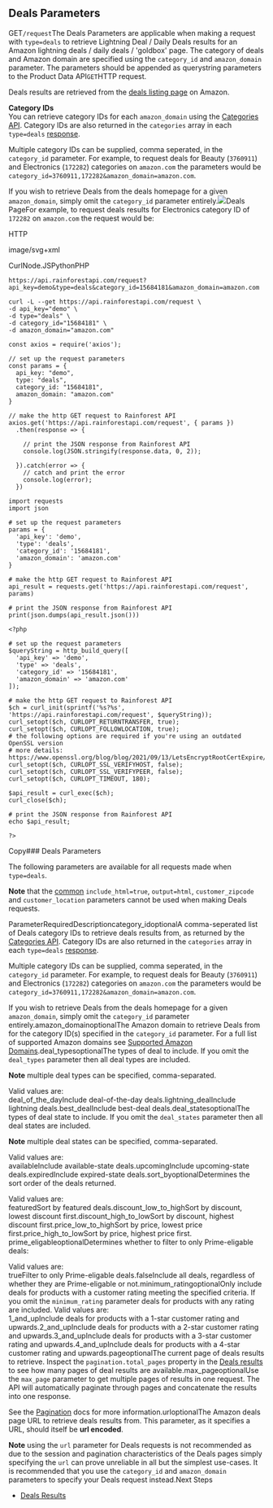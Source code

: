 Deals Parameters
----------------

GET`/request`The Deals Parameters are applicable when making a request with `type=deals` to retrieve Lightning Deal / Daily Deals results for an Amazon lightning deals / daily deals / 'goldbox' page. The category of deals and Amazon domain are specified using the `category_id` and `amazon_domain` parameter. The parameters should be appended as querystring parameters to the Product Data API`GET`HTTP request.

Deals results are retrieved from the [deals listing page](https://www.amazon.com/gp/goldbox) on Amazon.



**Category IDs**  
You can retrieve category IDs for each `amazon_domain` using the [Categories API](/docs/categories-api/overview). Category IDs are also returned in the `categories` array in each `type=deals` [response](/docs/product-data-api/results/deals).  
  
Multiple category IDs can be supplied, comma seperated, in the `category_id` parameter. For example, to request deals for Beauty (`3760911`) and Electronics (`172282`) categories on `amazon.com` the parameters would be `category_id=3760911,172282&amazon_domain=amazon.com`.  
  
If you wish to retrieve Deals from the deals homepage for a given `amazon_domain`, simply omit the `category_id` parameter entirely.![](https://apiimages.imgix.net/rainforestapi/images/png/docs/deals.png?auto=format&ixlib=react-9.5.1-beta.1&w=600)Deals PageFor example, to request deals results for Electronics category ID of `172282` on `amazon.com` the request would be:



HTTP



image/svg+xml
































CurlNode.JSPythonPHP
```
https://api.rainforestapi.com/request?api_key=demo&type=deals&category_id=15684181&amazon_domain=amazon.com
```

```
curl -L --get https://api.rainforestapi.com/request \
-d api_key="demo" \
-d type="deals" \
-d category_id="15684181" \
-d amazon_domain="amazon.com"
```

```
const axios = require('axios');

// set up the request parameters
const params = {
  api_key: "demo",
  type: "deals",
  category_id: "15684181",
  amazon_domain: "amazon.com"
}

// make the http GET request to Rainforest API
axios.get('https://api.rainforestapi.com/request', { params })
  .then(response => {

    // print the JSON response from Rainforest API
    console.log(JSON.stringify(response.data, 0, 2));

  }).catch(error => {
    // catch and print the error
    console.log(error);
  })
```

```
import requests
import json

# set up the request parameters
params = {
  'api_key': 'demo',
  'type': 'deals',
  'category_id': '15684181',
  'amazon_domain': 'amazon.com'
}

# make the http GET request to Rainforest API
api_result = requests.get('https://api.rainforestapi.com/request', params)

# print the JSON response from Rainforest API
print(json.dumps(api_result.json()))
```

```
<?php
      
# set up the request parameters
$queryString = http_build_query([
  'api_key' => 'demo',
  'type' => 'deals',
  'category_id' => '15684181',
  'amazon_domain' => 'amazon.com'
]);

# make the http GET request to Rainforest API
$ch = curl_init(sprintf('%s?%s', 'https://api.rainforestapi.com/request', $queryString));
curl_setopt($ch, CURLOPT_RETURNTRANSFER, true);
curl_setopt($ch, CURLOPT_FOLLOWLOCATION, true);
# the following options are required if you're using an outdated OpenSSL version
# more details: https://www.openssl.org/blog/blog/2021/09/13/LetsEncryptRootCertExpire/
curl_setopt($ch, CURLOPT_SSL_VERIFYHOST, false);
curl_setopt($ch, CURLOPT_SSL_VERIFYPEER, false);
curl_setopt($ch, CURLOPT_TIMEOUT, 180);

$api_result = curl_exec($ch);
curl_close($ch);

# print the JSON response from Rainforest API
echo $api_result;

?>
```
Copy### Deals Parameters

The following parameters are available for all requests made when `type=deals`.

**Note** that the [common](/docs/product-data-api/parameters/common) `include_html=true`, `output=html`, `customer_zipcode` and `customer_location` parameters cannot be used when making Deals requests.

ParameterRequiredDescriptioncategory\_idoptionalA comma-seperated list of Deals category IDs to retrieve deals results from, as returned by the [Categories API](/docs/categories-api/overview). Category IDs are also returned in the `categories` array in each `type=deals` [response](/docs/product-data-api/results/deals).  
  
Multiple category IDs can be supplied, comma seperated, in the `category_id` parameter. For example, to request deals for Beauty (`3760911`) and Electronics (`172282`) categories on `amazon.com` the parameters would be `category_id=3760911,172282&amazon_domain=amazon.com`.  
  
If you wish to retrieve Deals from the deals homepage for a given `amazon_domain`, simply omit the `category_id` parameter entirely.amazon\_domainoptionalThe Amazon domain to retrieve Deals from for the category ID(s) specified in the `category_id` parameter. For a full list of supported Amazon domains see [Supported Amazon Domains](/docs/product-data-api/reference/amazon-domains).deal\_typesoptionalThe types of deal to include. If you omit the `deal_types` parameter then all deal types are included.  
  
**Note** multiple deal types can be specified, comma-separated.  
  
Valid values are:  
deal\_of\_the\_dayInclude deal-of-the-day deals.lightning\_dealInclude lightning deals.best\_dealInclude best-deal deals.![]()deal\_statesoptionalThe types of deal state to include. If you omit the `deal_states` parameter then all deal states are included.  
  
**Note** multiple deal states can be specified, comma-separated.  
  
Valid values are:  
availableInclude available-state deals.upcomingInclude upcoming-state deals.expiredInclude expired-state deals.![]()sort\_byoptionalDetermines the sort order of the deals returned.  
  
Valid values are:  
featuredSort by featured deals.discount\_low\_to\_highSort by discount, lowest discount first.discount\_high\_to\_lowSort by discount, highest discount first.price\_low\_to\_highSort by price, lowest price first.price\_high\_to\_lowSort by price, highest price first.![]()prime\_eligableoptionalDetermines whether to filter to only Prime-eligable deals:  
  
Valid values are:  
trueFilter to only Prime-eligable deals.falseInclude all deals, regardless of whether they are Prime-eligable or not.![]()minimum\_ratingoptionalOnly include deals for products with a customer rating meeting the specified criteria. If you omit the `minimum_rating` parameter deals for products with any rating are included. Valid values are:  
1\_and\_upInclude deals for products with a 1-star customer rating and upwards.2\_and\_upInclude deals for products with a 2-star customer rating and upwards.3\_and\_upInclude deals for products with a 3-star customer rating and upwards.4\_and\_upInclude deals for products with a 4-star customer rating and upwards.![]()pageoptionalThe current page of deals results to retrieve. Inspect the `pagination.total_pages` property in the [Deals results](/docs/product-data-api/results/deals) to see how many pages of deal results are available.max\_pageoptionalUse the `max_page` parameter to get multiple pages of results in one request. The API will automatically paginate through pages and concatenate the results into one response.  
  
See the [Pagination](/docs/product-data-api/pagination) docs for more information.urloptionalThe Amazon deals page URL to retrieve deals results from. This parameter, as it specifies a URL, should itself be **url encoded**.  
  
**Note** using the `url` parameter for Deals requests is not recommended as due to the session and pagination characteristics of the Deals pages simply specifying the `url` can prove unreliable in all but the simplest use-cases. It is recommended that you use the `category_id` and `amazon_domain` parameters to specify your Deals request instead.Next Steps

* [Deals Results](/docs/product-data-api/results/deals)
